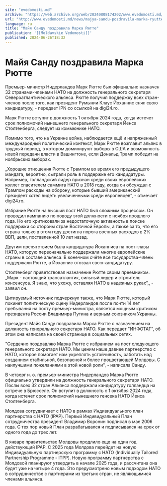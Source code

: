 ```yaml
---
site: "evedomosti.md"
archive: "https://web.archive.org/web/20240808174202/www.evedomosti.md/news/majya-sandu-pozdravila-marka-ryutte"
url: "http://www.evedomosti.md/news/majya-sandu-pozdravila-marka-ryutte"
language: ru
title: "Майя Санду поздравила Марка Рютте"
publication: '[[Moldavskie Vedomosti]]'
published: 2024-06-26T18:32
---
```


# Майя Санду поздравила Марка Рютте

Премьер-министр Нидерландов Марк Рютте был официально назначен 32 странами-членами НАТО на должность генерального секретаря Североатлантического альянса. Рютте получил поддержку всех стран-членов после того, как президент Румынии Клаус Йоханнис снял свою кандидатуру, - передает IPN со ссылкой на digi24.ro.

Марк Рютте вступит в должность 1 октября 2024 года, когда истечет срок полномочий нынешнего генерального секретаря Йенса Столтенберга, следует из коммюнике НАТО.

Помимо того, что на Украине война, наблюдается ещё и напряженный международный политический контекст, Марк Рютте возглавит альянс в трудный период, в котором доминируют выборы в США и возможность новой передачи власти в Вашингтоне, если Дональд Трамп победит на ноябрьских выборах.

„Хорошие отношения Рютте с Трампом во время его предыдущего мандата, вероятно, сыграли роль в поддержке его кандидатуры. Например, голландский лидер признан среди своих европейских коллег спасителем саммита НАТО в 2018 году, когда он обсуждал с Трампом расходы на оборону, которые бывший американский президент хотел видеть увеличенными среди европейцев”, - отмечает digi24.ro.

Избрание Рютте на высший пост НАТО был сложным процессом. Он проводил кампанию по поводу этой должности с ноября прошлого года. Но его критиковали за недостаточную активность в поиске поддержки со стороны стран Восточной Европы, а также за то, что его страна только в этом году достигла порога военных расходов в 2% ВВП, цели, поставленной 10 лет назад.

Другим препятствием была кандидатура Йоханниса на пост главы НАТО, которую первоначально поддержали многие европейские страны в составе альянса. В конечном счёте все государства-члены поддержали Рютте, а Йоханнис отозвал свою кандидатуру.

Столтенберг приветствовал назначение Рютте своим преемником. „Марк - настоящий трансатлантик, сильный лидер и строитель консенсуса. Я знаю, что ухожу, оставляя НАТО в надежных руках”,, - заявил он.

Цитируемый источник подчеркнул также, что Марк Рютте, который покинет политическую сцену Нидерландов после почти 14 лет пребывания на посту премьер-министра, является мощным критиком президента России Владимира Путина и верным союзником Украины.

Президент Майя Санду поздравила Марка Рютте с назначением на должность генерального секретаря НАТО. Как передает "ИНФОТАГ", об этом она написала на своей странице в социальных сетях.

"Сердечно поздравляю Марка Рютте с избранием на пост следующего генерального секретаря НАТО. Мы ценим наше давнее партнерство с НАТО, которое помогает нам укреплять устойчивость, работать над созданием стабильной, безопасной и более процветающей Молдовы. С наилучшими пожеланиями в этой новой роли", - написала Санду.

В четверг и. о. премьер-министра Нидерландов Марка Рютте официально утвердили на должность генерального секретаря НАТО. Послы всех 32 стран Альянса поддержали кандидатуру голландца на встрече в Брюсселе. Он вступит в должность с 1 октября 2024 года, когда истечет срок полномочий нынешнего генсека НАТО Йенса Столтенберга.

Молдова сотрудничает с НАТО в рамках Индивидуального план партнерства с НАТО (IPAP). Первый Индивидуальный План сотрудничества президент Владимир Воронин подписал в мае 2006 года. С тех пор новый План разрабатывался и подписывался на срок от одного года до трех лет.

В январе правительство Молдовы продлило еще на один год действующий IPAP. С 2025 года Молдова перейдет на новую Индивидуальную партнерскую программу с НАТО (Individually Tailored Partnership Programme - ITPP). Новую программу партнерства с Молдовой планируют утвердить в начале 2025 года, и рассчитана она будет уже на четыре 4 года. Это предусмотрено новым подходом НАТО в сотрудничестве с партнерами из третьих стран, не являющимися членами альянса.